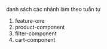 danh sách các nhánh làm theo tuần tự

1. feature-one
2. product-component
3. filter-component
4. cart-component
